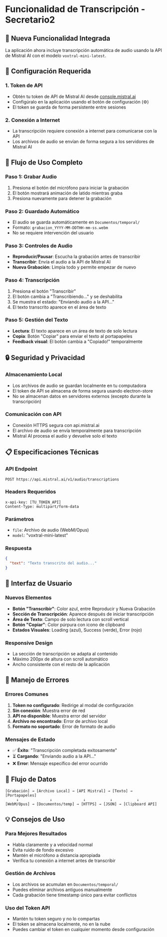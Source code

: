 # Funcionalidad de Transcripción - Secretario2

## 🎯 Nueva Funcionalidad Integrada

La aplicación ahora incluye transcripción automática de audio usando la API de Mistral AI con el modelo `voxtral-mini-latest`.

## 🔧 Configuración Requerida

### 1. Token de API
- Obtén tu token de API de Mistral AI desde [console.mistral.ai](https://console.mistral.ai)
- Configúralo en la aplicación usando el botón de configuración (⚙️)
- El token se guarda de forma persistente entre sesiones

### 2. Conexión a Internet
- La transcripción requiere conexión a internet para comunicarse con la API
- Los archivos de audio se envían de forma segura a los servidores de Mistral AI

## 🎵 Flujo de Uso Completo

### Paso 1: Grabar Audio
1. Presiona el botón del micrófono para iniciar la grabación
2. El botón mostrará animación de latido mientras graba
3. Presiona nuevamente para detener la grabación

### Paso 2: Guardado Automático
- El audio se guarda automáticamente en `Documentos/temporal/`
- Formato: `grabacion_YYYY-MM-DDTHH-mm-ss.webm`
- No se requiere intervención del usuario

### Paso 3: Controles de Audio
- **Reproducir/Pausar**: Escucha la grabación antes de transcribir
- **Transcribir**: Envía el audio a la API de Mistral AI
- **Nueva Grabación**: Limpia todo y permite empezar de nuevo

### Paso 4: Transcripción
1. Presiona el botón "Transcribir"
2. El botón cambia a "Transcribiendo..." y se deshabilita
3. Se muestra el estado: "Enviando audio a la API..."
4. El texto transcrito aparece en el área de texto

### Paso 5: Gestión del Texto
- **Lectura**: El texto aparece en un área de texto de solo lectura
- **Copia**: Botón "Copiar" para enviar el texto al portapapeles
- **Feedback visual**: El botón cambia a "Copiado!" temporalmente

## 🔒 Seguridad y Privacidad

### Almacenamiento Local
- Los archivos de audio se guardan localmente en tu computadora
- El token de API se almacena de forma segura usando electron-store
- No se almacenan datos en servidores externos (excepto durante la transcripción)

### Comunicación con API
- Conexión HTTPS segura con api.mistral.ai
- El archivo de audio se envía temporalmente para transcripción
- Mistral AI procesa el audio y devuelve solo el texto

## 📋 Especificaciones Técnicas

### API Endpoint
```
POST https://api.mistral.ai/v1/audio/transcriptions
```

### Headers Requeridos
```
x-api-key: [TU_TOKEN_API]
Content-Type: multipart/form-data
```

### Parámetros
- `file`: Archivo de audio (WebM/Opus)
- `model`: "voxtral-mini-latest"

### Respuesta
```json
{
  "text": "Texto transcrito del audio..."
}
```

## 🎨 Interfaz de Usuario

### Nuevos Elementos
- **Botón "Transcribir"**: Color azul, entre Reproducir y Nueva Grabación
- **Sección de Transcripción**: Aparece después de iniciar transcripción
- **Área de Texto**: Campo de solo lectura con scroll vertical
- **Botón "Copiar"**: Color púrpura con icono de clipboard
- **Estados Visuales**: Loading (azul), Success (verde), Error (rojo)

### Responsive Design
- La sección de transcripción se adapta al contenido
- Máximo 200px de altura con scroll automático
- Ancho consistente con el resto de la aplicación

## 🚨 Manejo de Errores

### Errores Comunes
1. **Token no configurado**: Redirige al modal de configuración
2. **Sin conexión**: Muestra error de red
3. **API no disponible**: Muestra error del servidor
4. **Archivo no encontrado**: Error de archivo local
5. **Formato no soportado**: Error de formato de audio

### Mensajes de Estado
- ✅ **Éxito**: "Transcripción completada exitosamente"
- ⏳ **Cargando**: "Enviando audio a la API..."
- ❌ **Error**: Mensaje específico del error ocurrido

## 🔄 Flujo de Datos

```
[Grabación] → [Archivo Local] → [API Mistral] → [Texto] → [Portapapeles]
     ↓              ↓              ↓           ↓           ↓
[WebM/Opus] → [Documentos/temp] → [HTTPS] → [JSON] → [Clipboard API]
```

## 💡 Consejos de Uso

### Para Mejores Resultados
- Habla claramente y a velocidad normal
- Evita ruido de fondo excesivo
- Mantén el micrófono a distancia apropiada
- Verifica tu conexión a internet antes de transcribir

### Gestión de Archivos
- Los archivos se acumulan en `Documentos/temporal/`
- Puedes eliminar archivos antiguos manualmente
- Cada grabación tiene timestamp único para evitar conflictos

### Uso del Token API
- Mantén tu token seguro y no lo compartas
- El token se almacena localmente, no en la nube
- Puedes cambiar el token en cualquier momento desde configuración
